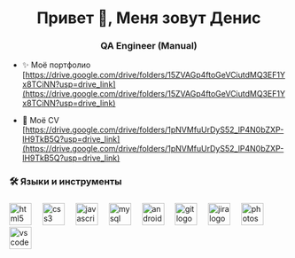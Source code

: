 <h1 align="center">Привет 👋, Меня зовут Денис</h1>
<h3 align="center">QA Engineer (Manual)</h3>

- ✨ Моё портфолио [https://drive.google.com/drive/folders/15ZVAGp4ftoGeVCiutdMQ3EF1Yx8TCiNN?usp=drive_link](https://drive.google.com/drive/folders/15ZVAGp4ftoGeVCiutdMQ3EF1Yx8TCiNN?usp=drive_link)

- 🌱 Моё CV [https://drive.google.com/drive/folders/1pNVMfuUrDyS52_lP4N0bZXP-lH9TkB5Q?usp=drive_link](https://drive.google.com/drive/folders/1pNVMfuUrDyS52_lP4N0bZXP-lH9TkB5Q?usp=drive_link)

<p align="left">
</p>

###

<h3 align="left">🛠 Языки и инструменты</h3>

###

<div align="left">
  <img src="https://cdn.jsdelivr.net/gh/devicons/devicon/icons/html5/html5-original.svg" height="40" alt="html5 logo"  />
  <img width="12" />
  <img src="https://cdn.jsdelivr.net/gh/devicons/devicon/icons/css3/css3-original.svg" height="40" alt="css3 logo"  />
  <img width="12" />
  <img src="https://cdn.jsdelivr.net/gh/devicons/devicon/icons/javascript/javascript-original.svg" height="40" alt="javascript logo"  />
  <img width="12" />
  <img src="https://cdn.jsdelivr.net/gh/devicons/devicon/icons/mysql/mysql-original.svg" height="40" alt="mysql logo"  />
  <img width="12" />
  <img src="https://cdn.jsdelivr.net/gh/devicons/devicon/icons/androidstudio/androidstudio-original.svg" height="40" alt="androidstudio logo"  />
  <img width="12" />
  <img src="https://cdn.jsdelivr.net/gh/devicons/devicon/icons/git/git-original.svg" height="40" alt="git logo"  />
  <img width="12" />
  <img src="https://cdn.jsdelivr.net/gh/devicons/devicon/icons/jira/jira-original.svg" height="40" alt="jira logo"  />
  <img width="12" />
  <img src="https://cdn.jsdelivr.net/gh/devicons/devicon/icons/photoshop/photoshop-plain.svg" height="40" alt="photoshop logo"  />
  <img width="12" />
  <img src="https://cdn.jsdelivr.net/gh/devicons/devicon/icons/vscode/vscode-original.svg" height="40" alt="vscode logo"  />
</div>
